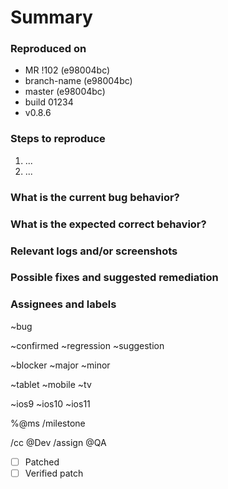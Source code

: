 # Summary
<!-- Brief description of issue. -->
<!-- Remove any empty/irrelevant sections before submitting -->

### Reproduced on
<!-- One of the following: -->
- MR !102 (e98004bc)      <!-- merge request ID + optional commit -->
- branch-name (e98004bc)  <!-- work branch + optional commit -->
- master (e98004bc)       <!-- master + optional commit -->
- build 01234             <!-- master builds only -->
- v0.8.6                  <!-- released build -->

### Steps to reproduce
1. ...
2. ...

### What is the current bug behavior?

<!--(What actually happens)-->

### What is the expected correct behavior?

<!--(What you should see instead)-->

### Relevant logs and/or screenshots

### Possible fixes and suggested remediation

### Assignees and labels

~bug
<!--(delete as applicable)-->

~confirmed  ~regression  ~suggestion

~blocker ~major ~minor

<!-- Device Type-->

~tablet  ~mobile  ~tv

<!-- OS Version-->
~ios9 ~ios10 ~ios11

<!-- Milestone-->
%@ms
/milestone 
    
/cc @Dev /assign @QA    
* [ ] Patched    
* [ ] Verified patch
